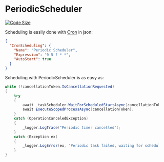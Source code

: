 # PeriodicScheduler

[![Code Size](https://img.shields.io/github/languages/code-size/danzuep/PeriodicScheduler)](https://github.com/danzuep/PeriodicScheduler)

Scheduling is easily done with [Cron](https://en.wikipedia.org/wiki/Cron#Overview) in json:

```json
{
  "CronScheduling": {
    "Name": "Periodic Scheduler",
    "Expression": "0 5 ? * *",
    "AutoStart": true
  }
}
```

Scheduling with PeriodicScheduler is as easy as:

```csharp
while (!cancellationToken.IsCancellationRequested)
{
    try
    {
        await _taskScheduler.WaitForScheduledStartAsync(cancellationToken);
        await ExecuteScopedProcessAsync(cancellationToken);
    }
    catch (OperationCanceledException)
    {
        _logger.LogTrace("Periodic timer cancelled");
    }
    catch (Exception ex)
    {
        _logger.LogError(ex, "Periodic task failed, waiting for scheduled retry");
    }
}
```
